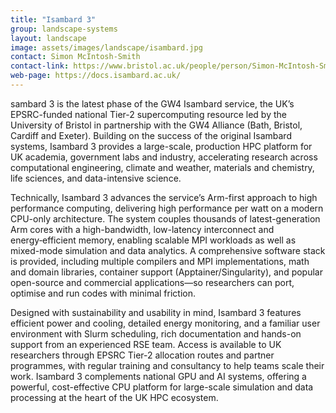 ```yaml
---
title: "Isambard 3"
group: landscape-systems
layout: landscape
image: assets/images/landscape/isambard.jpg
contact: Simon McIntosh-Smith
contact-link: https://www.bristol.ac.uk/people/person/Simon-McIntosh-Smith-73f4a083-2673-41b2-a10d-3350e16e9780/
web-page: https://docs.isambard.ac.uk/
---
```


sambard 3 is the latest phase of the GW4 Isambard service, the UK’s EPSRC-funded national Tier-2 supercomputing resource led by the University of Bristol in partnership with the GW4 Alliance (Bath, Bristol, Cardiff and Exeter). Building on the success of the original Isambard systems, Isambard 3 provides a large-scale, production HPC platform for UK academia, government labs and industry, accelerating research across computational engineering, climate and weather, materials and chemistry, life sciences, and data-intensive science.

Technically, Isambard 3 advances the service’s Arm-first approach to high performance computing, delivering high performance per watt on a modern CPU-only architecture. The system couples thousands of latest-generation Arm cores with a high-bandwidth, low-latency interconnect and energy‑efficient memory, enabling scalable MPI workloads as well as mixed-mode simulation and data analytics. A comprehensive software stack is provided, including multiple compilers and MPI implementations, math and domain libraries, container support (Apptainer/Singularity), and popular open-source and commercial applications—so researchers can port, optimise and run codes with minimal friction.

Designed with sustainability and usability in mind, Isambard 3 features efficient power and cooling, detailed energy monitoring, and a familiar user environment with Slurm scheduling, rich documentation and hands-on support from an experienced RSE team. Access is available to UK researchers through EPSRC Tier-2 allocation routes and partner programmes, with regular training and consultancy to help teams scale their work. Isambard 3 complements national GPU and AI systems, offering a powerful, cost-effective CPU platform for large-scale simulation and data processing at the heart of the UK HPC ecosystem.
